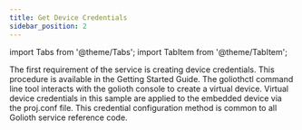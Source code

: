 ```yaml
---
title: Get Device Credentials
sidebar_position: 2
---
```


import Tabs from '@theme/Tabs';
import TabItem from '@theme/TabItem';


The first requirement of the service is creating device credentials. This procedure is available in the Getting Started Guide. The goliothctl command line tool interacts with the golioth console to create a virtual device.  Virtual device credentials in this sample are applied to the embedded device via the proj.conf file.  This credential configuration method is common to all Golioth service reference code. 


